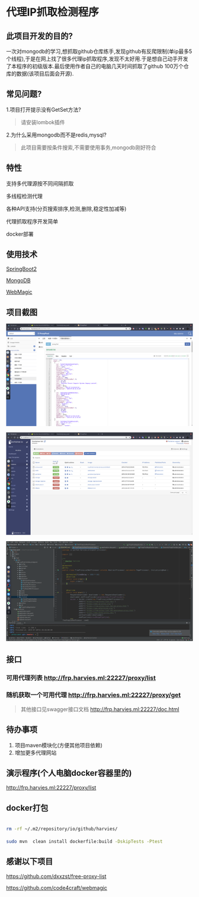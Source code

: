 # 代理IP抓取检测程序

## 此项目开发的目的?

一次对mongodb的学习,想抓取github仓库练手,发现github有反爬限制(单ip最多5个线程),于是在网上找了很多代理ip抓取程序,发现不太好用.于是想自己动手开发了本程序的初级版本.最后使用作者自己的电脑几天时间抓取了github 100万个仓库的数据(该项目后面会开源).

## 常见问题?

1.项目打开提示没有GetSet方法?

> 请安装lombok插件

2.为什么采用mongodb而不是redis,mysql?

> 此项目需要按条件搜索,不需要使用事务,mongodb刚好符合

## 特性

支持多代理源按不同间隔抓取

多线程检测代理

各种API支持(分页搜索排序,检测,删除,稳定性加减等)

代理抓取程序开发简单

docker部署

## 使用技术

[SpringBoot2](https://spring.io/projects/spring-boot)

[MongoDB](https://www.mongodb.com/)

[WebMagic](https://github.com/code4craft/webmagic)

## 项目截图

![1564321411483](./images/README/1564321411483.png)

![1564327062892](./images/README/1564327062892.png)

![1564321562259](./images/README/1564321562259.png)

## 接口

### 可用代理列表 http://frp.harvies.ml:22227/proxy/list

### 随机获取一个可用代理 http://frp.harvies.ml:22227/proxy/get

> 其他接口见swagger接口文档 http://frp.harvies.ml:22227/doc.html

## 待办事项
1. 项目maven模块化(方便其他项目依赖)
2. 增加更多代理网站

## 演示程序(个人电脑docker容器里的)

http://frp.harvies.ml:22227/proxy/list


## docker打包

```bash

rm -rf ~/.m2/repository/io/github/harvies/
 
sudo mvn  clean install dockerfile:build -DskipTests -Ptest
```

## 感谢以下项目

https://github.com/dxxzst/free-proxy-list

https://github.com/code4craft/webmagic